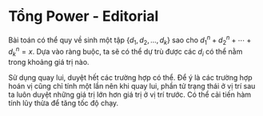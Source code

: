 # Tổng Power - Editorial

Bài toán có thể quy về sinh một tập $\{d_1, d_2,..., d_k\}$ sao cho $d_1^n + d_2^n + \cdots + d_k^n = x$. Dựa vào ràng buộc, ta sẽ có thể dự trù được các $d_i$ có thể nằm trong khoảng giá trị nào.

Sử dụng quay lui, duyệt hết các trường hợp có thể. Để ý là các trường hợp hoán vị cũng chỉ tính một lần nên khi quay lui, phần tử trạng thái ở vị trí sau ta luôn duyệt những giá trị lớn hơn giá trị ở vị trí trước. Có thể cải tiến hàm tính lũy thừa để tăng tốc độ chạy.